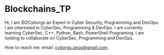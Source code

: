 # Blockchains_TP
Hi, I am @ZCyborgs an Expert in Cyber Security, Programming and DevOps.
I am interested in CyberSec, Programming & DevOps.
I am currently learning CyberSec, C++, Python, Bash, PowerShell Programing.
I am looking to collaborate on CyberSec, Programming and DevOps.

How to reach me: email: cyborgs.zeus@gmail.com.
